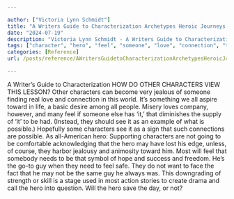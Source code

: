 ```yaml
---

author: ["Victoria Lynn Schmidt"]
title: "A Writers Guide to Characterization Archetypes Heroic Journeys and Other Elements of Dynamic Character Development - part0023_split_004.html"
date: "2024-07-19"
description: "Victoria Lynn Schmidt - A Writers Guide to Characterization Archetypes Heroic Journeys and Other Elements of Dynamic Character Development"
tags: ["character", "hero", "feel", "someone", "love", "connection", "toward", "see", "possible", "may", "need", "guy", "writer", "guide", "characterization", "view", "lesson", "become", "jealous", "finding", "real", "world", "something", "aspire", "life"]
categories: [Reference]
url: /posts/reference/AWritersGuidetoCharacterizationArchetypesHeroicJourneysandOtherElementsofDynamicCharacterDevelopment-part0023split004html

---
```



A Writer’s Guide to Characterization
HOW DO OTHER CHARACTERS VIEW THIS LESSON?
Other characters can become very jealous of someone finding real love and connection in this world. It’s something we all aspire toward in life, a basic desire among all people. Misery loves company, however, and many feel if someone else has ‘it,’ that diminishes the supply of ‘it’ to be had. (Instead, they should see it as an example of what is possible.) Hopefully some characters see it as a sign that such connections are possible.
As all-American hero: Supporting characters are not going to be comfortable acknowledging that the hero may have lost his edge, unless, of course, they harbor jealousy and animosity toward him. Most will feel that somebody needs to be that symbol of hope and success and freedom. He’s the go-to guy when they need to feel safe. They do not want to face the fact that he may not be the same guy he always was. This downgrading of strength or skill is a stage used in most action stories to create drama and call the hero into question. Will the hero save the day, or not?
